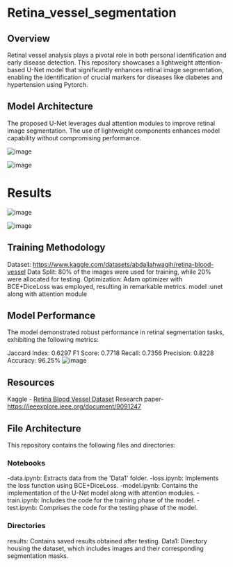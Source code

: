 # Retina_vessel_segmentation

## Overview

Retinal vessel analysis plays a pivotal role in both personal identification and early disease detection. 
This repository showcases a lightweight attention-based U-Net model that significantly enhances retinal image segmentation, enabling the identification of crucial markers for diseases like diabetes and hypertension using Pytorch.
## Model Architecture
The proposed U-Net leverages dual attention modules to improve retinal image segmentation. The use of lightweight components enhances model capability without compromising performance.


![image](https://github.com/Kaps61929/retina_vessel_segmentation/assets/115138974/f26de308-22fb-408c-b6c7-2d4f911e16f5)


![image](https://github.com/Kaps61929/retina_vessel_segmentation/assets/115138974/46fb96cb-4c15-47f0-8760-e1d6fa94a764)



# Results
![image](https://github.com/Kaps61929/retina_vessel_segmentation/assets/115138974/c6ff6456-1147-4329-8ac1-be002f9bdebd)

![image](https://github.com/Kaps61929/retina_vessel_segmentation/assets/115138974/dd1907f2-0ea7-4c26-b2d8-6823e60a2357)


  
## Training Methodology
Dataset: https://www.kaggle.com/datasets/abdallahwagih/retina-blood-vessel
Data Split: 80% of the images were used for training, while 20% were allocated for testing.
Optimization: Adam optimizer with BCE+DiceLoss was employed, resulting in remarkable metrics.
model :unet along with attention module
## Model Performance
The model demonstrated robust performance in retinal segmentation tasks, exhibiting the following metrics:

Jaccard Index: 0.6297
F1 Score: 0.7718
Recall: 0.7356
Precision: 0.8228
Accuracy: 96.25%
![image](https://github.com/Kaps61929/retina_vessel_segmentation/assets/115138974/0973cbd4-6a78-4314-bf6b-fc49003de376)

## Resources
Kaggle - [Retina Blood Vessel Dataset](https://www.kaggle.com/datasets/abdallahwagih/retina-blood-vessel)
Research paper-https://ieeexplore.ieee.org/document/9091247

## File Architecture
This repository contains the following files and directories:

### Notebooks
-data.ipynb: Extracts data from the 'Data1' folder.
-loss.ipynb: Implements the loss function using BCE+DiceLoss.
-model.ipynb: Contains the implementation of the U-Net model along with attention modules.
-train.ipynb: Includes the code for the training phase of the model.
-test.ipynb: Comprises the code for the testing phase of the model.
### Directories
results: Contains saved results obtained after testing.
Data1: Directory housing the dataset, which includes images and their corresponding segmentation masks.



